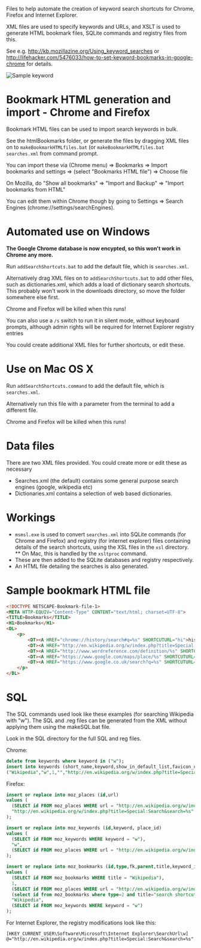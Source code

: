 Files to help automate the creation of keyword search shortcuts for Chrome, Firefox and Internet Explorer.

XML files are used to specify keywords and URLs, and XSLT is used to generate HTML bookmark files, SQLite commands and registry files from this.

See e.g. http://kb.mozillazine.org/Using_keyword_searches  or http://lifehacker.com/5476033/how-to-set-keyword-bookmarks-in-google-chrome for details. 

![Sample keyword](http://winaero.com/blog/wp-content/uploads/2014/04/Italian-bread-address-bar.png)

Bookmark HTML generation and import - Chrome and Firefox
========================================================

Bookmark HTML files can be used to import search keywords in bulk.

See the htmlBookmarks folder, or generate the files by dragging XML files on to ```makeBookmarkHTMLfiles.bat``` (or ```makeBookmarkHTMLfiles.bat searches.xml``` from command prompt.

You can import these via (Chrome menu) => Bookmarks => Import bookmarks and settings => (select "Bookmarks HTML file") => Choose file

On Mozilla, do "Show all bookmarks" => "Import and Backup" => "Import bookmarks from HTML"

You can edit them within Chrome though by going to Settings => Search Engines (chrome://settings/searchEngines). 

Automated use on Windows
========================

**The Google Chrome database is now encypted, so this won't work in Chrome any more.**

Run ```addSearchShortcuts.bat``` to add the default file, which is ```searches.xml```. 

Alternatively drag XML files on to ```addSearchShortcuts.bat``` to add other files, such as dictionaries.xml, which adds a load of dictionary
search shortcuts. This probably won't work in the downloads directory, so move the folder somewhere else first.

Chrome and Firefox will be killed when this runs! 

You can also use a ```/s``` switch to run it in silent mode, without keyboard prompts, although admin rights will be required for Internet 
Explorer registry entries

You could create additional XML files for further shortcuts, or edit these.

Use on Mac OS X
===============

Run ```addSearchShortcuts.command``` to add the default file, which is ```searches.xml```. 

Alternatively run this file with a parameter from the terminal to add a different file.

Chrome and Firefox will be killed when this runs! 

Data files
==========

There are two XML files provided. You could create more or edit these as necessary 
* Searches.xml (the default) contains some general purpose search engines (google, wikipedia etc)
* Dictionaries.xml contains a selection of web based dictionaries. 

Workings
========

* ```msmsl.exe``` is used to convert ```searches.xml``` into SQLite commands (for Chrome and Firefox) and registry (for internet explorer) files
containing details of the search shortcuts, using the XSL files in the ```xsl``` directory.
** On Mac, this is handled by the ```xsltproc``` command.
* These are then added to the SQLite databases and registry respectively.
* An HTML file detailing the searches is also generated.

Sample bookmark HTML file
=========================

```html
<!DOCTYPE NETSCAPE-Bookmark-file-1>
<META HTTP-EQUIV="Content-Type" CONTENT="text/html; charset=UTF-8">
<TITLE>Bookmarks</TITLE>
<H1>Bookmarks</H1>
<DL>
	<p>
		<DT><A HREF="chrome://history/search#q=%s" SHORTCUTURL="hi">history</A></DT>
		<DT><A HREF="http://en.wikipedia.org/w/index.php?title=Special:Search&amp;search=%s" SHORTCUTURL="w">Wikipedia</A></DT>
		<DT><A HREF="http://www.wordreference.com/definition/%s" SHORTCUTURL="en">Wordref Eng</A></DT>
		<DT><A HREF="https://www.google.com/maps/place/%s" SHORTCUTURL="map">Google maps</A></DT>
		<DT><A HREF="https://www.google.co.uk/search?q=%s" SHORTCUTURL="g">Google</A></DT>
	</p>
</DL>
```

SQL
===

The SQL commands used look like these examples (for searching Wikipedia with "w"). The SQL and .reg files can be generated from the XML without applying them using the makeSQL.bat file.

Look in the SQL directory for the full SQL and reg files.

Chrome:
```sql
delete from keywords where keyword in ("w");
insert into keywords (short_name,keyword,show_in_default_list,favicon_url,url) values 
("Wikipedia","w",1,"","http://en.wikipedia.org/w/index.php?title=Special:Search&search={searchTerms}");
```

Firefox:
```sql
insert or replace into moz_places (id,url) 
values ( 
  (SELECT id FROM moz_places WHERE url = "http://en.wikipedia.org/w/index.php?title=Special:Search&search=%s"),
  "http://en.wikipedia.org/w/index.php?title=Special:Search&search=%s"
);

insert or replace into moz_keywords (id,keyword, place_id) 
values ( 
  (SELECT id FROM moz_keywords WHERE keyword = "w"),
  "w",
  (SELECT id FROM moz_places WHERE url = "http://en.wikipedia.org/w/index.php?title=Special:Search&search=%s")
);

insert or replace into moz_bookmarks (id,type,fk,parent,title,keyword_id) 
values (
  (SELECT id FROM moz_bookmarks WHERE title = "Wikipedia"),
  1,
  (SELECT id FROM moz_places WHERE url = "http://en.wikipedia.org/w/index.php?title=Special:Search&search=%s"),
  (select id from moz_bookmarks where type=2 and title="search shortcuts"),
  "Wikipedia",
  (SELECT id FROM moz_keywords WHERE keyword = "w")
);
```

For Internet Explorer, the registry modifications look like this:

```
[HKEY_CURRENT_USER\Software\Microsoft\Internet Explorer\SearchUrl\w]
@="http://en.wikipedia.org/w/index.php?title=Special:Search&search=%s"
```
